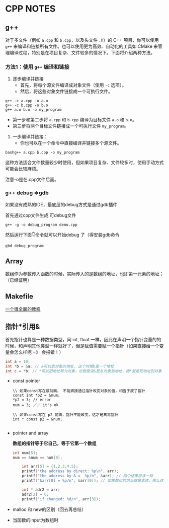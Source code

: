 # CPP NOTES

## g++

对于多文件（例如 `a.cpp` 和 `b.cpp`，以及头文件 `.h`）的 C++ 项目，你可以使用 `g++` 来编译和链接所有文件。也可以使用更为高效、自动化的工具如 CMake 来管理编译过程，特别是在项目复杂、文件较多的情况下。下面将介绍两种方法。



### 方法1：使用 `g++` 编译和链接



1. 逐步编译并链接
   - 首先，将每个源文件编译成对象文件（使用 `-c` 选项）。
   - 然后，将这些对象文件链接成一个可执行文件。

```
g++ -c a.cpp -o a.o 
g++ -c b.cpp -o b.o 
g++ a.o b.o -o my_program 
```

- 第一步和第二步将 `a.cpp` 和 `b.cpp` 编译为目标文件 `a.o` 和 `b.o`。
- 第三步将两个目标文件链接成一个可执行文件 `my_program`。



1. 一步编译并链接：
   - 你也可以在一个命令中直接编译并链接多个源文件。

```
bashg++ a.cpp b.cpp -o my_program 
```

这种方法适合文件数量较少时使用，但如果项目复杂、文件较多时，使用手动方式可能会比较麻烦。

注意-o是在.cpp文件后面。



### g++ debug =>gdb

如果没有成熟的IDE，最底层的debug方式是通过gdb插件

首先通过cpp文件生成 可debug文件

```
g++ -g -o debug_program demo.cpp 
```

然后运行下面👇命令就可以开始debug 了（得安装gdb命令

```
gbd debug_program
```





## Array

数组作为参数传入函数的时候，实际传入的是数组的地址，也即第一元素的地址；（已经证明）





## Makefile

[一个很全面的教程](https://seisman.github.io/how-to-write-makefile/introduction.html#id1)





## 指针*引用&

首先指针也算是一种数据类型，同 int, float 一样，因此在声明一个指针变量的的时候，和声明其他类型一样就好了，但是赋值需要赋一个指针（如果直接给一个变量会怎么样呢 =》 会报错！）

```c++
int a = 10;
int *b = &a; // &可以取对象的地址, 这个时候b是一个地址
int c = *b; // *可以把地址转为对象，也就是说&是从对象到地址，而*就是把地址到对象
```

* const pointer

  ```
  \\ 如果const写在最前面， 不能直接通过指针改变对象的值，相当于废了指针
  const int *p2 = &num;
  *p2 = 3; // error
  num = 3; ／／ it's ok
  
  \\ 如果const写在 p2 前面，指针不能改变，这才是真常指针
  int * const p2 = &num;
  
  
  ```

* pointer and array

  **数组的指针等于它自己，等于它第一个数组**

  ```cpp
  int num[5];
  num == &num == num[0];
  
      int arr[5] = {1,2,3,4,5};
      printf("the address by direct: %p\n", arr);
      printf("the address by & =  %p/n", &arr); // 两个结果应该一样
      printf("&arr[0] = %p/n", &arr[0]); // 如果数组的地址就是本体，那么这里应该是1
  
      int * adr2 = arr;
      adr2[3] = 6;
      printf("if changed: %d/n", arr[3]);
  ```

* malloc 和 new的区别（回去再总结）

* 当函数的input为数组时

